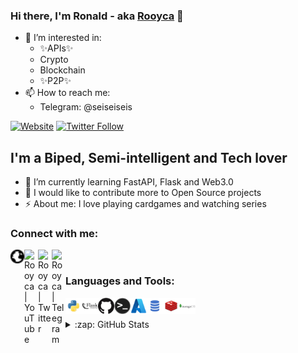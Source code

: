 ### Hi there, I'm Ronald - aka [Rooyca][website] 👋
- 👀 I’m interested in:
  - ✨APIs✨
  - Crypto
  - Blockchain
  - ✨P2P✨
- 📫 How to reach me:
  - Telegram: @seiseiseis

[![Website](https://img.shields.io/website?label=Rooyca's&style=for-the-badge&url=https%3A%2F%2Frooyca.github.io%2Fb)](https://rooyca.github.io/b/)
[![Twitter Follow](https://img.shields.io/twitter/follow/rroyca?color=1DA1F2&logo=twitter&style=for-the-badge)](https://twitter.com/intent/follow?original_referer=https%3A%2F%2Fgithub.com%2Frroyca&screen_name=rroyca)

## I'm a Biped, Semi-intelligent and Tech lover

- 🌱 I’m currently learning FastAPI, Flask and Web3.0 
- 🥅 I would like to contribute more to Open Source projects
- ⚡ About me: I love playing cardgames and watching series

### Connect with me:

[<img align="left" alt="Rooyca's Blog" width="22px" src="https://raw.githubusercontent.com/iconic/open-iconic/master/svg/globe.svg" />][website]
[<img align="left" alt="Rooyca | YouTube" width="22px" src="https://cdn.jsdelivr.net/npm/simple-icons@v3/icons/youtube.svg" />][youtube]
[<img align="left" alt="Rooyca | Twitter" width="22px" src="https://cdn.jsdelivr.net/npm/simple-icons@v3/icons/twitter.svg" />][twitter]
[<img align="left" alt="Rooyca | Telegram" width="22px" src="https://cdn.jsdelivr.net/npm/simple-icons@v3/icons/telegram.svg" />][telegram]

<br />

### Languages and Tools:

<img align="left" alt="Python" width="26px" src="https://raw.githubusercontent.com/github/explore/80688e429a7d4ef2fca1e82350fe8e3517d3494d/topics/python/python.png" >
<img align="left" alt="Flask" width="26px" src="https://raw.githubusercontent.com/github/explore/80688e429a7d4ef2fca1e82350fe8e3517d3494d/topics/flask/flask.png" >
<img align="left" alt="GitHub" width="26px" src="https://raw.githubusercontent.com/github/explore/78df643247d429f6cc873026c0622819ad797942/topics/github/github.png" >
<img align="left" alt="Terminal" width="26px" src="https://raw.githubusercontent.com/github/explore/80688e429a7d4ef2fca1e82350fe8e3517d3494d/topics/terminal/terminal.png" >
<img align="left" alt="Azure" width="26px" src="https://raw.githubusercontent.com/github/explore/80688e429a7d4ef2fca1e82350fe8e3517d3494d/topics/azure/azure.png" >
<img align="left" alt="SQL" width="26px" src="https://raw.githubusercontent.com/github/explore/80688e429a7d4ef2fca1e82350fe8e3517d3494d/topics/sql/sql.png" >
<img align="left" alt="Redis" width="26px" src="https://raw.githubusercontent.com/github/explore/80688e429a7d4ef2fca1e82350fe8e3517d3494d/topics/redis/redis.png" >
<img align="left" alt="MongoDB" width="26px" src="https://raw.githubusercontent.com/github/explore/80688e429a7d4ef2fca1e82350fe8e3517d3494d/topics/mongodb/mongodb.png" >

<br />
<br />

<details>
  <summary>:zap: GitHub Stats</summary>

  <img align="left" alt="Rooyca's GitHub Stats" src="https://github-readme-stats.rooyca.vercel.app/api?username=rooyca&show_icons=true&hide_border=true" />

</details>

[website]: https://rooyca.github.io/b/
[twitter]: https://twitter.com/rroyca
[youtube]: https://www.youtube.com/c/RoycaR3
[telegram]: https://t.me/seiseiseis
